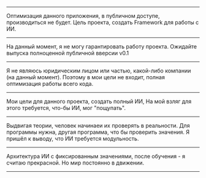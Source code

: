 ***
  Оптимизация данного приложения, в публичном доступе, производиться не будет.
  Цель проекта, создать Framework для работы с ИИ.
***
  На данный момент, я не могу гарантировать работу проекта.
  Ожидайте выпуска полноценной публичной вверсии v0.1
***
  Я не являюсь юридическим лицом или частью, какой-либо компании (на данный момент).
  Поэтому в мои цели не входит, полная оптимизация работы всего кода.
***
  Мои цели для данного проекта, создать полный ИИ,
  На мой взляг для этого требуется, что-бы ИИ, мог "пощупать".
***
  Выдвигая теории, человек начинаеи их проверять в реальности.
  Для программы нужна, другая программа, что бы проверить значения.
  Я пришёл к выводу, что ИИ требуется модульность.
***
  Архитектура ИИ с фиксированным значениями, после обучения - я считаю прекрасной.
  Но мир постоянно в движении.
***
